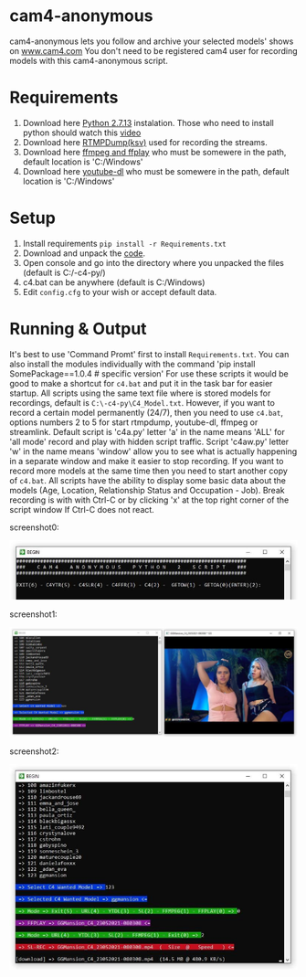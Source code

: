 cam4-anonymous
====================
cam4-anonymous lets you follow and archive your selected models' shows on www.cam4.com
You don't need to be registered cam4 user for recording models with this cam4-anonymous script.

Requirements
============
1. Download here [Python 2.7.13](https://www.python.org/ftp/python/2.7.13/python-2.7.13.msi) instalation. Those who need to install python should watch this [video](https://www.youtube.com/watch?v=QYUBz4mrnFU)
2. Download here [RTMPDump(ksv)](https://github.com/K-S-V/Scripts/releases) used for recording the streams.
3. Download here [ffmpeg and ffplay](https://ffmpeg.zeranoe.com/builds/) who must be somewere in the path, default location is 'C:/Windows'
4. Download here [youtube-dl](https://github.com/rg3/youtube-dl) who must be somewere in the path, default location is 'C:/Windows'

Setup
=====
1. Install requirements `pip install -r Requirements.txt`
2. Download and unpack the [code](https://codeload.github.com/horacio9a/cam4-anonymous/zip/master).
3. Open console and go into the directory where you unpacked the files (default is C:/-c4-py/)
4. c4.bat can be anywhere (default is C:/Windows)
5. Edit `config.cfg` to your wish or accept default data.

Running & Output
================
It's best to use 'Command Promt' first to install `Requirements.txt`. You can also install the modules individually with the command 'pip install SomePackage==1.0.4 # specific version'
For use these scripts it would be good to make a shortcut for `c4.bat` and put it in the task bar for easier startup. 
All scripts using the same text file where is stored models for recordings, default is `C:\-c4-py\C4_Model.txt`. 
However, if you want to record a certain model permanently (24/7), then you need to use `c4.bat`, options numbers 2 to 5 for start rtmpdump, youtube-dl, ffmpeg or streamlink.
Default script is 'c4a.py' letter 'a' in the name means 'ALL' for 'all mode' record and play with hidden script traffic. 
Script 'c4aw.py' letter 'w' in the name means 'window' allow you to see what is actually happening in a separate window and make it easier to stop recording.
If you want to record more models at the same time then you need to start another copy of `c4.bat`. 
All scripts have the ability to display some basic data about the models (Age, Location, Relationship Status and Occupation - Job).
Break recording is with with Ctrl-C or by clicking 'x' at the top right corner of the script window If Ctrl-C does not react.

screenshot0:

![alt screenshot](./screenshot0.jpg)

screenshot1:

![alt screenshot](./screenshot1.jpg)

screenshot2:

![alt screenshot](./screenshot2.jpg)
